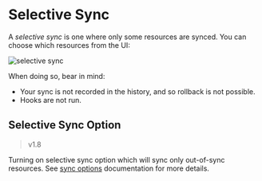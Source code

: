 # Selective Sync

A *selective sync* is one where only some resources are synced. You can choose which resources from the UI:

![selective sync](../assets/selective-sync.png)

When doing so, bear in mind:

* Your sync is not recorded in the history, and so rollback is not possible.
* Hooks are not run.

## Selective Sync Option

>v1.8

Turning on selective sync option which will sync only out-of-sync resources.
See [sync options](sync-options.md#selective-sync) documentation for more details.
